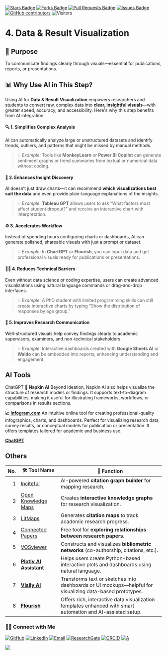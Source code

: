 <a href="https://github.com/drshahizan/short-course/stargazers"><img src="https://img.shields.io/github/stars/drshahizan/short-course" alt="Stars Badge"/></a>
<a href="https://github.com/drshahizan/short-course/network/members"><img src="https://img.shields.io/github/forks/drshahizan/short-course" alt="Forks Badge"/></a>
<a href="https://github.com/drshahizan/short-course/pulls"><img src="https://img.shields.io/github/issues-pr/drshahizan/short-course" alt="Pull Requests Badge"/></a>
<a href="https://github.com/drshahizan/short-course"><img src="https://img.shields.io/github/issues/drshahizan/short-course" alt="Issues Badge"/></a>
<a href="https://github.com/drshahizan/short-course/graphs/contributors"><img alt="GitHub contributors" src="https://img.shields.io/github/contributors/drshahizan/short-course?color=2b9348"></a>
![Visitors](https://api.visitorbadge.io/api/visitors?path=https%3A%2F%2Fgithub.com%2Fdrshahizan%2Fshort-course&labelColor=%23d9e3f0&countColor=%23697689&style=flat)

# 4. Data & Result Visualization

## 🔸 Purpose
To communicate findings clearly through visuals—essential for publications, reports, or presentations.

## 📊 Why Use AI in This Step?
Using AI for **Data & Result Visualization** empowers researchers and students to convert raw, complex data into **clear, insightful visuals**—with greater speed, accuracy, and accessibility. Here's why this step benefits from AI integration:

#### 🔍 1. **Simplifies Complex Analysis**
AI can automatically analyze large or unstructured datasets and identify trends, outliers, and patterns that might be missed by manual methods.
> 💡 *Example:* Tools like **MonkeyLearn** or **Power BI Copilot** can generate sentiment graphs or trend summaries from textual or numerical data without coding.

#### 🧠 2. **Enhances Insight Discovery**
AI doesn’t just draw charts—it can recommend **which visualizations best suit the data** and even provide plain-language explanations of the insights.
> 💡 *Example:* **Tableau GPT** allows users to ask “What factors most affect student dropout?” and receive an interactive chart with interpretation.

#### ⚙️ 3. **Accelerates Workflow**
Instead of spending hours configuring charts or dashboards, AI can generate polished, shareable visuals with just a prompt or dataset.
> 💡 *Example:* In **ChartGPT** or **Flourish**, you can input data and get professional visuals ready for publications or presentations.

#### 🧑‍💻 4. **Reduces Technical Barriers**
Even without data science or coding expertise, users can create advanced visualizations using natural language commands or drag-and-drop interfaces.
> 💡 *Example:* A PhD student with limited programming skills can still create interactive charts by typing "Show the distribution of responses by age group."

#### 🎯 5. **Improves Research Communication**
Well-structured visuals help convey findings clearly to academic supervisors, examiners, and non-technical stakeholders.
> 💡 *Example:* Interactive dashboards created with **Google Sheets AI** or **Waldo** can be embedded into reports, enhancing understanding and engagement.


## AI Tools

ChatGPT
**🎨 Napkin AI**
Beyond ideation, Napkin AI also helps visualize the structure of research models or findings. It supports text-to-diagram capabilities, making it useful for illustrating frameworks, workflows, or comparisons in results sections.

**📈 [Infogram.com](./ai/infogram.md)**
An intuitive online tool for creating professional-quality infographics, charts, and dashboards. Perfect for visualizing research data, survey results, or conceptual models for publication or presentation. It offers templates tailored for academic and business use.

[**ChatGPT**](https://chatgpt.com/)

## Others
| No. | 🛠 **Tool Name**                                                                                 | 📖 **Function**                                                                                          |
| --: | ------------------------------------------------------------------------------------------------ | -------------------------------------------------------------------------------------------------------- |
| 1 | [Inciteful](https://inciteful.xyz/) | AI-powered **citation graph builder** for mapping research. | 
| 2 | [Open Knowledge Maps](https://openknowledgemaps.org/) | Creates **interactive knowledge graphs** for research visualization. | 
| 3 | [LitMaps](https://www.litmaps.com/) | Generates **citation maps** to track academic research progress. | 
| 4 | [Connected Papers](https://www.connectedpapers.com/) | Free tool for **exploring relationships between research papers**. | 
| 5 | [VOSviewer](https://www.vosviewer.com/) | Constructs and visualizes **bibliometric networks** (co-authorship, citations, etc.). | 
|   6 | [**Plotly AI Assistant**](https://plotly.com/)                                              | Helps users create Python-based interactive plots and dashboards using natural language.                 |
|   7 | [**Visily AI**](https://www.visily.ai/)                                          | Transforms text or sketches into dashboards or UI mockups—helpful for visualizing data-based prototypes.            |
|   8 | [**Flourish**](https://flourish.studio/)                                         | Offers rich, interactive data visualization templates enhanced with smart automation and AI-assisted setup.         |


### 🙌🏻 Connect with Me
<p align="left">
    <a href="https://github.com/drshahizan" target="_blank"><img alt="GitHub" src="https://img.shields.io/badge/-@drshahizan-181717?style=flat-square&logo=GitHub&logoColor=white"></a>
    <a href="https://www.linkedin.com/in/drshahizan" target="_blank"><img alt="LinkedIn" src="https://img.shields.io/badge/-drshahizan-blue?style=flat-square&logo=Linkedin&logoColor=white&link=https://www.linkedin.com/in/drshahizan/"></a>
    <a href="mailto:shahizan@utm.my" target="_blank"><img alt="Email" src="https://img.shields.io/badge/-shahizan@utm.my-c14438?style=flat-square&logo=Gmail&logoColor=white&link=mailto:shahizan@utm.my.com"></a>
    <a href="https://www.researchgate.net/profile/Mohd-Othman-28" target="_blank"><img alt="ResearchGate" src="https://img.shields.io/badge/-ResearchGate-00CCBB?style=flat-square&logo=ResearchGate&logoColor=white"></a>
    <a href="https://orcid.org/0000-0003-4261-1873" target="_blank"><img alt="ORCID" src="https://img.shields.io/badge/-ORCID-A6CE39?style=flat-square&logo=ORCID&logoColor=white"></a> 
 <a href="https://visitorbadge.io/status?path=https%3A%2F%2Fgithub.com%2Fdrshahizan" target="_blank"><img alt="A" src="https://api.visitorbadge.io/api/visitors?path=https%3A%2F%2Fgithub.com%2Fdrshahizan&labelColor=%23697689&countColor=%23555555&style=plastic"></a>
 
![](https://hit.yhype.me/github/profile?user_id=81284918)
</p>
